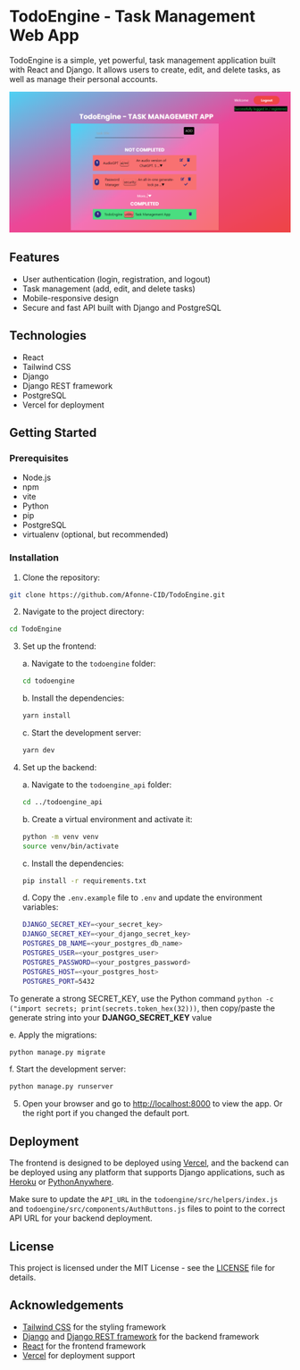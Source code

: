 # TodoEngine - Task Management Web App

TodoEngine is a simple, yet powerful, task management application built with React and Django. It allows users to create, edit, and delete tasks, as well as manage their personal accounts.

![TodoEngine Screenshot](./screenshot.PNG)

## Features

- User authentication (login, registration, and logout)
- Task management (add, edit, and delete tasks)
- Mobile-responsive design
- Secure and fast API built with Django and PostgreSQL

## Technologies

- React
- Tailwind CSS
- Django
- Django REST framework
- PostgreSQL
- Vercel for deployment

## Getting Started

### Prerequisites

- Node.js
- npm
- vite
- Python
- pip
- PostgreSQL
- virtualenv (optional, but recommended)

### Installation

1. Clone the repository:
```bash
git clone https://github.com/Afonne-CID/TodoEngine.git
```

2. Navigate to the project directory:
```bash
cd TodoEngine
```

3. Set up the frontend:

   a. Navigate to the `todoengine` folder:
   ```bash
   cd todoengine
   ```

   b. Install the dependencies:
   ```bash
   yarn install
   ```

   c. Start the development server:
   ```bash
   yarn dev
   ```

4. Set up the backend:

   a. Navigate to the `todoengine_api` folder:
   ```bash
   cd ../todoengine_api
   ```

   b. Create a virtual environment and activate it:
   ```bash
   python -m venv venv
   source venv/bin/activate
   ```

   c. Install the dependencies:
   ```bash
   pip install -r requirements.txt
   ```

   d. Copy the `.env.example` file to `.env` and update the environment variables:
   ```bash
   DJANGO_SECRET_KEY=<your_secret_key>
   DJANGO_SECRET_KEY=<your_django_secret_key>
   POSTGRES_DB_NAME=<your_postgres_db_name>
   POSTGRES_USER=<your_postgres_user>
   POSTGRES_PASSWORD=<your_postgres_password>
   POSTGRES_HOST=<your_postgres_host>
   POSTGRES_PORT=5432
   ```

To generate a strong SECRET_KEY, use the Python command `python -c ("import secrets; print(secrets.token_hex(32)))`, then copy/paste the generate string into your **DJANGO_SECRET_KEY** value

   e. Apply the migrations:
   ```bash
   python manage.py migrate
   ```

   f. Start the development server:
   ```bash
   python manage.py runserver
   ```

5. Open your browser and go to [http://localhost:8000](http://localhost:8000) to view the app. Or the right port if you changed the default port.

## Deployment

The frontend is designed to be deployed using [Vercel](https://vercel.com), and the backend can be deployed using any platform that supports Django applications, such as [Heroku](https://www.heroku.com) or [PythonAnywhere](https://www.pythonanywhere.com).

Make sure to update the `API_URL` in the `todoengine/src/helpers/index.js` and `todoengine/src/components/AuthButtons.js` files to point to the correct API URL for your backend deployment.

## License

This project is licensed under the MIT License - see the [LICENSE](LICENSE) file for details.

## Acknowledgements

- [Tailwind CSS](https://tailwindcss.com) for the styling framework
- [Django](https://www.djangoproject.com) and [Django REST framework](https://www.django-rest-framework.org) for the backend framework
- [React](https://reactjs.org) for the frontend framework
- [Vercel](https://vercel.com) for deployment support